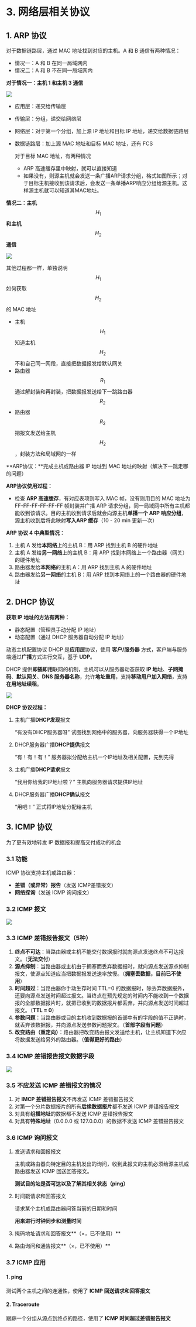 # 3. 网络层相关协议

## 1. ARP 协议

对于数据链路层，通过 MAC 地址找到对应的主机。A 和 B 通信有两种情况：

* 情况一：A 和 B 在同一局域网内
* 情况二：A 和 B 不在同一局域网内

**对于情况一：主机 1 和主机 3 通信**

![](../.gitbook/assets/image%20%28163%29.png)

* 应用层：递交给传输层
* 传输层：分组，递交给网络层
* 网络层：对于第一个分组，加上源 IP 地址和目标 IP 地址，递交给数据链路层
* 数据链路层：加上源 MAC 地址和目标 MAC 地址，还有 FCS

  对于目标 MAC 地址，有两种情况

  * ARP 高速缓存里中映射，就可以直接知道
  * 如果没有，则源主机就会发送一条广播ARP请求分组，格式如图所示；对于目标主机接收到该请求后，会发送一条单播ARP响应分组给源主机。这样源主机就可以知道其MAC地址。

**情况二：主机** $$H_1$$ **和主机** $$H_2$$ **通信**

![](../.gitbook/assets/image%20%28153%29.png)

其他过程都一样，单独说明 $$H_1$$ 如何获取 $$H_2$$ 的 MAC 地址

* 主机 $$H_1$$ 知道主机 $$H_2$$ 不和自己同一网段，直接把数据报发给默认网关
* 路由器 $$R_1$$ 通过解封装和再封装，把数据报发送给下一跳路由器 $$R_2$$ 
* 路由器 $$R_2$$ 把报文发送给主机 $$H_2$$ ，封装方法和局域网的一样

**ARP协议：**完成主机或路由器 IP 地址到 MAC 地址的映射（解决下一跳走哪的问题）

**ARP协议使用过程：**

* 检查 **ARP 高速缓存**，有对应表项则写入 MAC 帧，没有则用目的 MAC 地址为  FF-FF-FF-FF-FF-FF 帧封装并广播 ARP 请求分组，同一局域网中所有主机都能收到该请求。目的主机收到请求后就会向源主机**单播一个 ARP 响应分组**，源主机收到后将此映射**写入ARP 缓存**（10 - 20 min 更新一次）

**ARP 协议 4 中典型情况：**

1. 主机 A 发给**本网络**上的主机 B：用 ARP 找到主机 B 的硬件地址
2. 主机 A 发给**另一网络**上的主机 B：用 ARP 找到本网络上一个路由器（网关）的硬件地址
3. 路由器发给**本网络**的主机 A：用 ARP 找到主机 A 的硬件地址
4. 路由器发给**另一网络**的主机 B：用 ARP 找到本网络上的一个路由器的硬件地址

## 2. DHCP 协议

**获取 IP 地址的方法有两种：**

* 静态配置（管理员手动分配 IP 地址）
* 动态配置（通过 DHCP 服务器自动分配 IP 地址）

动态主机配置协议 DHCP 是**应用层**协议，使用 **客户/服务器** 方式，客户端与服务端通过**广播**方式进行交互，基于 **UDP**。

DHCP 提供**即插即用**联网的机制，主机可以从服务器动态获取 **IP 地址**、**子网掩码**、**默认网关**、**DNS 服务器名称**，允许**地址重用**，支持**移动用户加入网络**，支持**在用地址续租**。

![](../.gitbook/assets/image%20%28161%29.png)

**DHCP 协议过程：**

1. 主机广播**DHCP发现**报文

   “有没有DHCP服务器呀”        试图找到网络中的服务器，向服务器获得一个IP地址

2. DHCP服务器广播**DHCP提供**报文

   “有！有！有！”        服务器拟分配给主机一个IP地址及相关配置，先到先得

3. 主机广播**DHCP请求**报文

   “我用你给我的IP地址啦？”         主机向服务器请求提供IP地址

4. DHCP服务器广播**DHCP确认**报文

   “用吧！”        正式将IP地址分配给主机

## 3. ICMP 协议

为了更有效地转发 IP 数据报和提高交付成功的机会

### 3.1 功能

ICMP 协议支持主机或路由器：

* **差错（或异常）报告**（发送 ICMP差错报文）
* **网络探询**（发送 ICMP 询问报文）

### 3.2 ICMP 报文

![](../.gitbook/assets/image%20%28157%29.png)

### 3.3 ICMP 差错报告报文（5种）

1. **终点不可达**：当路由器或主机不能交付数据报时就向源点发送终点不可达报文。（**无法交付**）
2. **源点抑制**：当路由器或主机由于拥塞而丢弃数据报时，就向源点发送源点抑制报文，使源点知道应当把数据报发送速率放慢。（**拥塞丢数据，目前已不使用**）
3. **时间超过**：当路由器你手动生存时间 TTL=0 的数据报时，除丢弃数据报外，还要向源点发送时间超过报文。当终点在预先规定的时间内不能收到一个数据报的全部数据报片时，就把已收到的数据报片都丢弃，并向源点发送时间超过报文。（**TTL = 0**）
4. **参数问题**：当路由器或目的主机收到数据报的首部中有的字段的值不正确时，就丢弃该数据报，并向源点发送参数问题报文。（**首部字段有问题**）
5. **改变路由（重定向）**：路由器把改变路由报文发送给主机，让主机知道下次应将数据发送给另外的路由器。（**值得更好的路由**）

### 3.4 ICMP 差错报告报文数据字段

![](../.gitbook/assets/image%20%28162%29.png)

### 3.5 不应发送 ICMP 差错报文的情况

1. 对 **IMCP 差错报告报文**不再发送 ICMP 差错报告报文
2. 对第一个分片数据报片的所有**后续数据报片**都不发送 ICMP 差错报告报文
3. 对具有**组播地址**的数据都不发送 ICMP 差错报告报文
4. 对具有**特殊地址**（0.0.0.0 或 127.0.0.0）的数据不发送 ICMP 差错报告报文

### 3.6 ICMP 询问报文

1. 发送请求和回报报文

   主机或路由器向特定目的主机发出的询问，收到此报文的主机必须给源主机或路由器发送 ICMP 回送回答报文。

   **测试目的站是否可达以及了解其相关状态（ping）**

2. 时间戳请求和回答报文

   请求某个主机或路由器问答当前的日期和时间

   **用来进行时钟同步和测量时间**

3. 掩码地址请求和回答报文**（×，已不使用）**
4. 路由询问和通告报文**（×，已不使用）**

### 3.7 ICMP 应用

#### 1. ping

测试两个主机之间的连通性，使用了 **ICMP 回送请求和回答报文**

#### 2. Traceroute

跟踪一个分组从源点到终点的路径，使用了 **ICMP 时间超过差错报告报文**

